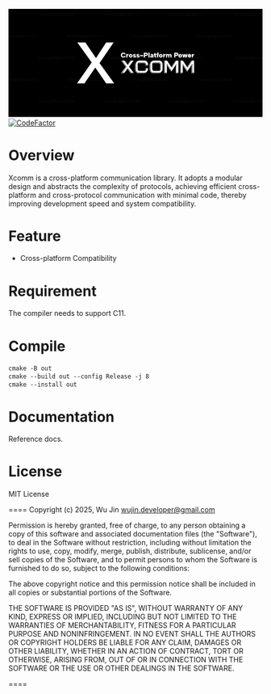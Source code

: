 ![image](https://github.com/wujin1989/Xcomm/blob/main/docs/images/Xcomm-logo.png)
[![CodeFactor](https://www.codefactor.io/repository/github/wujin1989/xcomm/badge)](https://www.codefactor.io/repository/github/wujin1989/xcomm)

# Overview
Xcomm is a cross-platform communication library. It adopts a modular design and abstracts the complexity of protocols, achieving efficient cross-platform and cross-protocol communication with minimal code, thereby improving development speed and system compatibility.

# Feature
- Cross-platform Compatibility

# Requirement
The compiler needs to support C11.


# Compile
    cmake -B out
    cmake --build out --config Release -j 8
    cmake --install out 

# Documentation
Reference docs.

# License
MIT License

====
Copyright (c) 2025, Wu Jin <wujin.developer@gmail.com>

Permission is hereby granted, free of charge, to any person obtaining a copy
of this software and associated documentation files (the "Software"), to
deal in the Software without restriction, including without limitation the
rights to use, copy, modify, merge, publish, distribute, sublicense, and/or
sell copies of the Software, and to permit persons to whom the Software is
furnished to do so, subject to the following conditions:

The above copyright notice and this permission notice shall be included in
all copies or substantial portions of the Software.

THE SOFTWARE IS PROVIDED "AS IS", WITHOUT WARRANTY OF ANY KIND, EXPRESS OR
IMPLIED, INCLUDING BUT NOT LIMITED TO THE WARRANTIES OF MERCHANTABILITY,
FITNESS FOR A PARTICULAR PURPOSE AND NONINFRINGEMENT. IN NO EVENT SHALL THE
AUTHORS OR COPYRIGHT HOLDERS BE LIABLE FOR ANY CLAIM, DAMAGES OR OTHER
LIABILITY, WHETHER IN AN ACTION OF CONTRACT, TORT OR OTHERWISE, ARISING
FROM, OUT OF OR IN CONNECTION WITH THE SOFTWARE OR THE USE OR OTHER DEALINGS
IN THE SOFTWARE.

====
